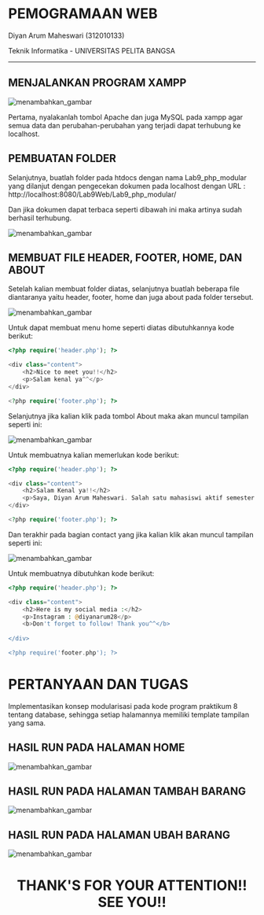 # PEMOGRAMAAN WEB

Diyan Arum Maheswari (312010133)

Teknik Informatika - UNIVERSITAS PELITA BANGSA
______________________________________________

## MENJALANKAN PROGRAM XAMPP

![menambahkan_gambar](img/XAMPP.png)

Pertama, nyalakanlah tombol Apache dan juga MySQL pada xampp agar semua data dan perubahan-perubahan yang terjadi dapat terhubung ke localhost.

## PEMBUATAN FOLDER

Selanjutnya, buatlah folder pada htdocs dengan nama Lab9_php_modular yang dilanjut dengan pengecekan dokumen pada localhost dengan URL : http://localhost:8080/Lab9Web/Lab9_php_modular/ 

Dan jika dokumen dapat terbaca seperti dibawah ini maka artinya sudah berhasil terhubung.

![menambahkan_gambar](img/CEK%20DATA.png)

## MEMBUAT FILE HEADER, FOOTER, HOME, DAN ABOUT

Setelah kalian membuat folder diatas, selanjutnya buatlah beberapa file diantaranya yaitu header, footer, home dan juga about pada folder tersebut.

![menambahkan_gambar](img/HOME.png)

Untuk dapat membuat menu home seperti diatas dibutuhkannya kode berikut:

```php
<?php require('header.php'); ?>

<div class="content">
    <h2>Nice to meet you!!</h2>
    <p>Salam kenal ya^^</p>
</div>

<?php require('footer.php'); ?>  
```

Selanjutnya jika kalian klik pada tombol About maka akan muncul tampilan seperti ini:

![menambahkan_gambar](img/ABOUT.png)

Untuk membuatnya kalian memerlukan kode berikut:

```php
<?php require('header.php'); ?>

<div class="content">
    <h2>Salam Kenal ya!!</h2>
    <p>Saya, Diyan Arum Maheswari. Salah satu mahasiswi aktif semester 4, jurusan Teknik Informatika di Universitas Pelita Bangsa.</p>
</div>

<?php require('footer.php'); ?>
```

Dan terakhir pada bagian contact yang jika kalian klik akan muncul tampilan seperti ini:

![menambahkan_gambar](img/CONTACT.png)

Untuk membuatnya dibutuhkan kode berikut:

```php
<?php require('header.php'); ?>

<div class="content">
    <h2>Here is my social media :</h2>
    <p>Instagram : @diyanarum28</p>
    <b>Don't forget to follow! Thank you^^</b>
    
</div>

<?php require('footer.php'); ?>  
```


# PERTANYAAN DAN TUGAS

Implementasikan konsep modularisasi pada kode program praktikum 8 tentang database, sehingga setiap halamannya memiliki template tampilan yang sama.

## HASIL RUN PADA HALAMAN HOME

![menambahkan_gambar](img/TUGAS%20HOME.png)

## HASIL RUN PADA HALAMAN TAMBAH BARANG

![menambahkan_gambar](img/TUGAS%20TAMBAH.png)

## HASIL RUN PADA HALAMAN UBAH BARANG

![menambahkan_gambar](img/TUGAS%20UBAH.png)


# <P align="center"> THANK'S FOR YOUR ATTENTION!! SEE YOU!!
